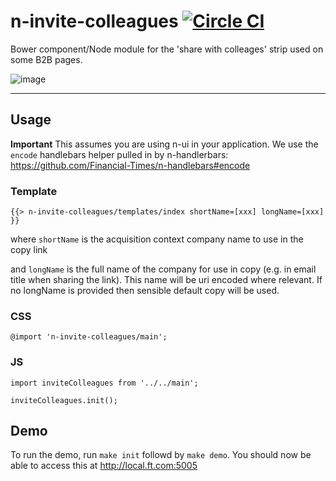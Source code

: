 n-invite-colleagues [![Circle CI](https://circleci.com/gh/Financial-Times/n-desktop-app-banner/tree/master.svg?style=svg)](https://circleci.com/gh/Financial-Times/n-desktop-app-banner/tree/master)
=================

Bower component/Node module for the 'share with colleages' strip used on some B2B pages.

![image](https://user-images.githubusercontent.com/17846996/30050965-35265124-9218-11e7-9dc7-5ac889cd2734.png)

----

## Usage

**Important** This assumes you are using n-ui in your application. We use the `encode` handlebars helper pulled in by n-handlerbars: https://github.com/Financial-Times/n-handlebars#encode

### Template

```
{{> n-invite-colleagues/templates/index shortName=[xxx] longName=[xxx] }}
```
where `shortName` is the acquisition context company name to use in the copy link

and `longName` is the full name of the company for use in copy (e.g. in email title when sharing the link). This name will be uri encoded where relevant. If no longName is provided then sensible default copy will be used.

### CSS

```
@import 'n-invite-colleagues/main';
```

### JS

```
import inviteColleagues from '../../main';

inviteColleagues.init();
```

## Demo

To run the demo, run `make init` followd by `make demo`. You should now be able to access this at <http://local.ft.com:5005>
